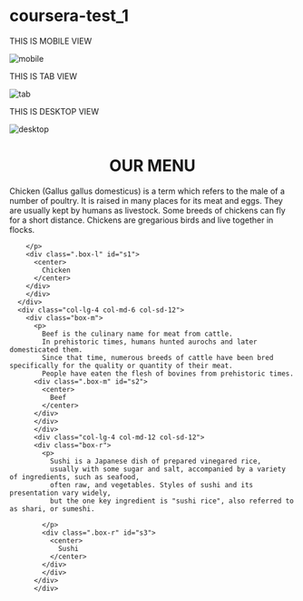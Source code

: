 # coursera-test_1
THIS IS MOBILE VIEW

![mobile](https://user-images.githubusercontent.com/102377131/168171588-b89e408b-6823-45d5-b01b-2f2e61e96dc0.jpg)

THIS IS TAB VIEW

![tab](https://user-images.githubusercontent.com/102377131/168171644-0ae3a69b-3417-4e26-9c3e-f0dad98dd443.jpg)

THIS IS DESKTOP VIEW

![desktop](https://user-images.githubusercontent.com/102377131/168171667-b54eee06-d72d-41ac-83c1-35cac437096d.jpg)

<!DOCTYPE html>
<html lang="en" dir="ltr">
<link type="text/css" rel="stylesheet" href="https://github.com/vagishamishra/coursera-test_1/blob/f3611eca6c1d2e11c28d24945c038316ce4da60a/module2-solution/css" />
  <head>
    <meta charset="utf-8">
    <meta name="viewport" content="width=device-width, initial-scale=1.0">
  </head>
  <body>
    <center>
      <h1>OUR MENU</h1>
      </center>
      <div class="row">
        <div class="col-lg-4 col-md-6 col-sd-12">
      <div class="box-l">
        <p>
          Chicken (Gallus gallus domesticus) is a term which refers to the male of a number of poultry.
          It is raised in many places for its meat and eggs. They are usually kept by humans as livestock.
          Some breeds of chickens can fly for a short distance. Chickens are gregarious birds and live together in flocks.

        </p>
        <div class=".box-l" id="s1">
          <center>
            Chicken
          </center>
        </div>
        </div>
      </div>
      <div class="col-lg-4 col-md-6 col-sd-12">
        <div class="box-m">
          <p>
            Beef is the culinary name for meat from cattle.
            In prehistoric times, humans hunted aurochs and later domesticated them.
            Since that time, numerous breeds of cattle have been bred specifically for the quality or quantity of their meat.
            People have eaten the flesh of bovines from prehistoric times.
          <div class=".box-m" id="s2">
            <center>
              Beef
            </center>
          </div>
          </div>
          </div>
          <div class="col-lg-4 col-md-12 col-sd-12">
          <div class="box-r">
            <p>
              Sushi is a Japanese dish of prepared vinegared rice,
              usually with some sugar and salt, accompanied by a variety of ingredients, such as seafood,
              often raw, and vegetables. Styles of sushi and its presentation vary widely,
              but the one key ingredient is "sushi rice", also referred to as shari, or sumeshi.
              
            </p>
            <div class=".box-r" id="s3">
              <center>
                Sushi
              </center>
            </div>
            </div>
          </div>
          </div>

  </body>
</html>
